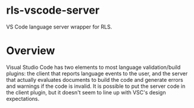 # rls-vscode-server
VS Code language server wrapper for RLS.

# Overview
Visual Studio Code has two elements to most language validation/build plugins: the client that reports language events to the user, and the server that actually evaluates documents to build the code and generate errors and warnings if the code is invalid. It is possible to put the server code in the client plugin, but it doesn't seem to line up with VSC's design expectations.